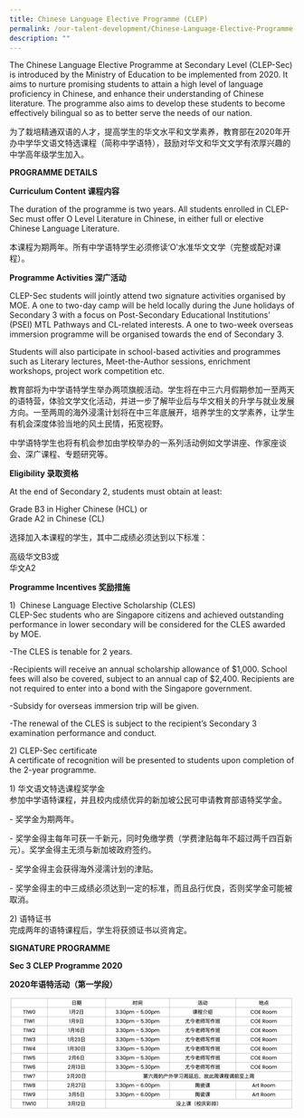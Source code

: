 ```yaml
---
title: Chinese Language Elective Programme (CLEP)
permalink: /our-talent-development/Chinese-Language-Elective-Programme-CLEP
description: ""
---
```

The Chinese Language Elective Programme at Secondary Level (CLEP-Sec) is introduced by the Ministry of Education to be implemented from 2020. It aims to nurture promising students to attain a high level of language proficiency in Chinese, and enhance their understanding of Chinese literature. The programme also aims to develop these students to become effectively bilingual so as to better serve the needs of our nation.

  

为了栽培精通双语的人才，提高学生的华文水平和文学素养，教育部在2020年开办中学华文语文特选课程（简称中学语特），鼓励对华文和华文文学有浓厚兴趣的中学高年级学生加入。

**PROGRAMME DETAILS**

**Curriculum Content 课程内容**

The duration of the programme is two years. All students enrolled in CLEP-Sec must offer O Level Literature in Chinese, in either full or elective Chinese Language Literature.

  

本课程为期两年。所有中学语特学生必须修读‘O’水准华文文学（完整或配对课程）。

**Programme Activities 深广活动**

CLEP-Sec students will jointly attend two signature activities organised by MOE. A one to two-day camp will be held locally during the June holidays of Secondary 3 with a focus on Post-Secondary Educational Institutions’ (PSEI) MTL Pathways and CL-related interests. A one to two-week overseas immersion programme will be organised towards the end of Secondary 3.

  

Students will also participate in school-based activities and programmes such as Literary lectures, Meet-the-Author sessions, enrichment workshops, project work competition etc.

  

教育部将为中学语特学生举办两项旗舰活动。学生将在中三六月假期参加一至两天的语特营，体验文学文化活动，并进一步了解毕业后与华文相关的升学与就业发展方向。一至两周的海外浸濡计划将在中三年底展开，培养学生的文学素养，让学生有机会深度体验当地的风土民情，拓宽视野。

  

中学语特学生也将有机会参加由学校举办的一系列活动例如文学讲座、作家座谈会、深广课程、专题研究等。

**Eligibility 录取资格**

At the end of Secondary 2, students must obtain at least:

  

Grade B3 in Higher Chinese (HCL) or<br>
Grade A2 in Chinese (CL)

  

选择加入本课程的学生，其中二成绩必须达到以下标准：

  

高级华文B3或<br>
华文A2

**Programme Incentives 奖励措施**

1)  Chinese Language Elective Scholarship (CLES)  <br>
CLEP-Sec students who are Singapore citizens and achieved outstanding performance in lower secondary will be considered for the CLES awarded by MOE.

  

\-The CLES is tenable for 2 years.

  

\-Recipients will receive an annual scholarship allowance of $1,000. School fees will also be covered, subject to an annual cap of $2,400. Recipients are not required to enter into a bond with the Singapore government.

  

\-Subsidy for overseas immersion trip will be given.

  

\-The renewal of the CLES is subject to the recipient’s Secondary 3 examination performance and conduct.

  

  

2\) CLEP-Sec certificate<br>
A certificate of recognition will be presented to students upon completion of the 2-year programme.

  

  

  

1\) 华文语文特选课程奖学金<br>
参加中学语特课程，并且校内成绩优异的新加坡公民可申请教育部语特奖学金。  

  

\- 奖学金为期两年。

  

\- 奖学金得主每年可获一千新元，同时免缴学费（学费津贴每年不超过两千四百新元）。奖学金得主无须与新加坡政府签约。

  

\- 奖学金得主会获得海外浸濡计划的津贴。

  

\- 奖学金得主的中三成绩必须达到一定的标准，而且品行优良，否则奖学金可能被取消。

  

  

2\) 语特证书<br>
完成两年的语特课程后，学生将获颁证书以资肯定。

**SIGNATURE PROGRAMME**

**Sec 3 CLEP Programme 2020**

**2020年语特活动（第一学段）**

![](/images/clep.png)